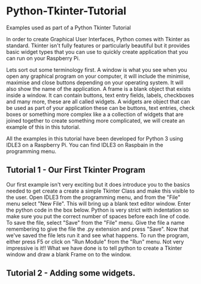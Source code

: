 # Python-Tkinter-Tutorial
Examples used as part of a Python Tkinter Tutorial

In order to create Graphical User Interfaces, Python comes with Tkinter as standard. Tkinter isn't fully features or particularly beautiful but it provides basic widget types that you can use to quickly create application that you can run on your Raspberry Pi.

Lets sort out some terminology first. 
A window is what you see when you open any graphical program on your computer, it will include the minimise, maximise and close buttons depending on your operating system. It will also show the name of the application. 
A frame is a blank object that exists inside a window. It can contain buttons, text entry fields, labels, checkboxes and many more, these are all called widgets.
A widgets are object that can be used as part of your application these can be buttons, text entries, check boxes or something more complex like a a collection of widgets that are joined together to create something more complicated, we will create an example of this in this tutorial.

All the examples in this tutorial have been developed for Python 3 using IDLE3 on a Raspberry Pi. You can find IDLE3 on Raspbain in the programming menu.

## Tutorial 1 - Our First Tkinter Program
Our first example isn't very exciting but it does introduce you to the basics needed to get create a create a simple Tkinter Class and make this visible to the user.
Open IDLE3 from the programming menu, and from the "File" menu select "New File". This will bring up a blank text editor window. Enter the python code in the box below. Python is very strict with indentation so make sure you put the correct number of spaces before each line of code.
To save the file, select "Save" from the "File" menu. Give the file a name remembering to give the file the .py extension and press "Save".
Now that we've saved the file lets run it and see what happens. To run the program, either press F5 or click on "Run Module" from the "Run" menu.
Not very impressive is it!! What we have done is to tell python to create a Tkinter window and draw a blank Frame on to the window. 

## Tutorial 2 - Adding some widgets.
